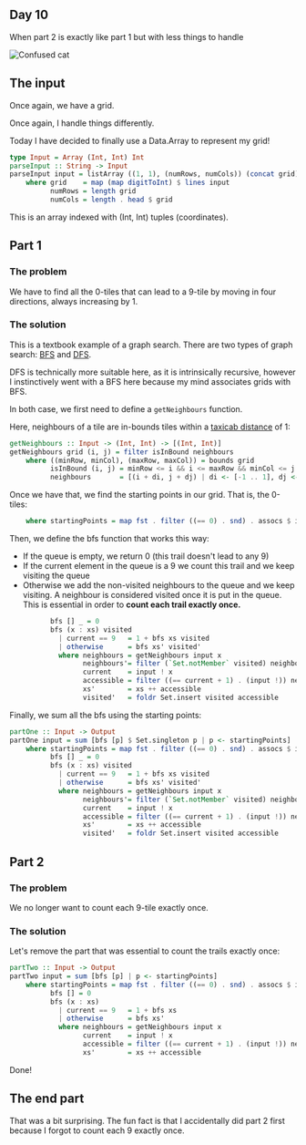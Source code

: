 ## Day 10

When part 2 is exactly like part 1 but with less things to handle

![Confused cat](https://external-content.duckduckgo.com/iu/?u=https%3A%2F%2Fyt3.ggpht.com%2Fa-%2FAAuE7mAo5osHnoXHx_W7kzrExr9peceVQ-VG2qAkKA%3Ds900-mo-c-c0xffffffff-rj-k-no&f=1&nofb=1&ipt=b602fe3c32f60ee99ef4d462ce673176438e5e2032867df5541c5ad3f72ff9d2&ipo=images)

## The input

Once again, we have a grid.

Once again, I handle things differently.


Today I have decided to finally use a Data.Array to represent my grid!

```hs
type Input = Array (Int, Int) Int
parseInput :: String -> Input
parseInput input = listArray ((1, 1), (numRows, numCols)) (concat grid)
    where grid    = map (map digitToInt) $ lines input
          numRows = length grid
          numCols = length . head $ grid
```

This is an array indexed with (Int, Int) tuples (coordinates).

## Part 1

### The problem

We have to find all the 0-tiles that can lead to a 9-tile by moving in four directions,
always increasing by 1.

### The solution

This is a textbook example of a graph search. There are two types of graph search:
[BFS](https://en.wikipedia.org/wiki/Breadth-first_search) and [DFS](https://en.wikipedia.org/wiki/Depth-first_search).

DFS is technically more suitable here, as it is intrinsically recursive, however I instinctively
went with a BFS here because my mind associates grids with BFS.

In both case, we first need to define a `getNeighbours` function.

Here, neighbours of a tile are in-bounds tiles within a [taxicab distance](https://en.wikipedia.org/wiki/Taxicab_geometry) of 1:
```hs
getNeighbours :: Input -> (Int, Int) -> [(Int, Int)]
getNeighbours grid (i, j) = filter isInBound neighbours
    where ((minRow, minCol), (maxRow, maxCol)) = bounds grid
          isInBound (i, j) = minRow <= i && i <= maxRow && minCol <= j && j <= maxCol
          neighbours       = [(i + di, j + dj) | di <- [-1 .. 1], dj <- [-1 .. 1], abs di + abs dj == 1]
```

Once we have that, we find the starting points in our grid. That is, the 0-tiles:
```hs
    where startingPoints = map fst . filter ((== 0) . snd) . assocs $ input
```

Then, we define the bfs function that works this way:
- If the queue is empty, we return 0 (this trail doesn't lead to any 9)
- If the current element in the queue is a 9 we count this trail and we keep visiting the queue
- Otherwise we add the non-visited neighbours to the queue and we keep visiting.
  A neighbour is considered visited once it is put in the queue. This is essential in order
  to **count each trail exactly once.**

```hs
          bfs [] _ = 0
          bfs (x : xs) visited
            | current == 9   = 1 + bfs xs visited
            | otherwise      = bfs xs' visited'
            where neighbours = getNeighbours input x
                  neighbours'= filter (`Set.notMember` visited) neighbours
                  current    = input ! x
                  accessible = filter ((== current + 1) . (input !)) neighbours'
                  xs'        = xs ++ accessible
                  visited'   = foldr Set.insert visited accessible
```

Finally, we sum all the bfs using the starting points:

```hs
partOne :: Input -> Output
partOne input = sum [bfs [p] $ Set.singleton p | p <- startingPoints]
    where startingPoints = map fst . filter ((== 0) . snd) . assocs $ input
          bfs [] _ = 0
          bfs (x : xs) visited
            | current == 9   = 1 + bfs xs visited
            | otherwise      = bfs xs' visited'
            where neighbours = getNeighbours input x
                  neighbours'= filter (`Set.notMember` visited) neighbours
                  current    = input ! x
                  accessible = filter ((== current + 1) . (input !)) neighbours'
                  xs'        = xs ++ accessible
                  visited'   = foldr Set.insert visited accessible
```

## Part 2

### The problem

We no longer want to count each 9-tile exactly once.

### The solution

Let's remove the part that was essential to count the trails exactly once:

```hs
partTwo :: Input -> Output
partTwo input = sum [bfs [p] | p <- startingPoints]
    where startingPoints = map fst . filter ((== 0) . snd) . assocs $ input
          bfs [] = 0
          bfs (x : xs) 
            | current == 9   = 1 + bfs xs
            | otherwise      = bfs xs'
            where neighbours = getNeighbours input x
                  current    = input ! x
                  accessible = filter ((== current + 1) . (input !)) neighbours
                  xs'        = xs ++ accessible
```

Done!

## The end part

That was a bit surprising. The fun fact is that I accidentally did part 2 first because
I forgot to count each 9 exactly once.
